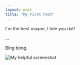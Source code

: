 ```yaml
---
layout: post
title: "My First Post"
---
```


I'm the best mayne, I tole you dat!

...

Bing bong.

![My helpful screenshot](https://jarekervin.github.io/Headshot.jpg)
